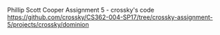 Phillip Scott Cooper
Assignment 5 - crossky's code
https://github.com/crossky/CS362-004-SP17/tree/crossky-assignment-5/projects/crossky/dominion
